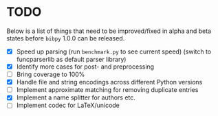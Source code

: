# TODO

Below is a list of things that need to be improved/fixed in alpha and beta
states before `bibpy` 1.0.0 can be released.

- [x] Speed up parsing (run `benchmark.py` to see current speed) (switch to
      funcparserlib as default parser library)
- [x] Identify more cases for post- and preprocessing
- [ ] Bring coverage to 100%
- [x] Handle file and string encodings across different Python versions
- [ ] Implement approximate matching for removing duplicate entries
- [x] Implement a name splitter for authors etc.
- [ ] Implement codec for LaTeX/unicode
